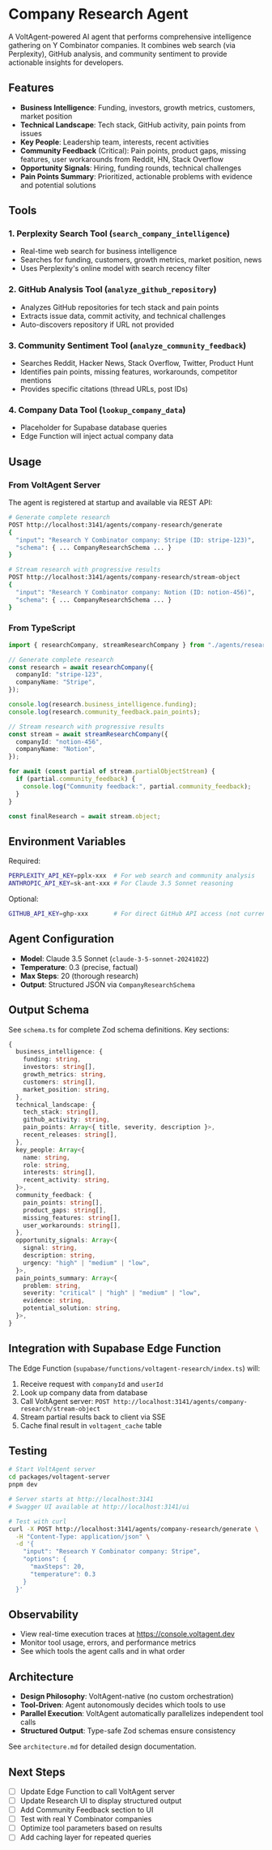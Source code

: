 # Company Research Agent

A VoltAgent-powered AI agent that performs comprehensive intelligence gathering on Y Combinator companies. It combines web search (via Perplexity), GitHub analysis, and community sentiment to provide actionable insights for developers.

## Features

- **Business Intelligence**: Funding, investors, growth metrics, customers, market position
- **Technical Landscape**: Tech stack, GitHub activity, pain points from issues
- **Key People**: Leadership team, interests, recent activities
- **Community Feedback** (Critical): Pain points, product gaps, missing features, user workarounds from Reddit, HN, Stack Overflow
- **Opportunity Signals**: Hiring, funding rounds, technical challenges
- **Pain Points Summary**: Prioritized, actionable problems with evidence and potential solutions

## Tools

### 1. Perplexity Search Tool (`search_company_intelligence`)
- Real-time web search for business intelligence
- Searches for funding, customers, growth metrics, market position, news
- Uses Perplexity's online model with search recency filter

### 2. GitHub Analysis Tool (`analyze_github_repository`)
- Analyzes GitHub repositories for tech stack and pain points
- Extracts issue data, commit activity, and technical challenges
- Auto-discovers repository if URL not provided

### 3. Community Sentiment Tool (`analyze_community_feedback`)
- Searches Reddit, Hacker News, Stack Overflow, Twitter, Product Hunt
- Identifies pain points, missing features, workarounds, competitor mentions
- Provides specific citations (thread URLs, post IDs)

### 4. Company Data Tool (`lookup_company_data`)
- Placeholder for Supabase database queries
- Edge Function will inject actual company data

## Usage

### From VoltAgent Server

The agent is registered at startup and available via REST API:

```bash
# Generate complete research
POST http://localhost:3141/agents/company-research/generate
{
  "input": "Research Y Combinator company: Stripe (ID: stripe-123)",
  "schema": { ... CompanyResearchSchema ... }
}

# Stream research with progressive results
POST http://localhost:3141/agents/company-research/stream-object
{
  "input": "Research Y Combinator company: Notion (ID: notion-456)",
  "schema": { ... CompanyResearchSchema ... }
}
```

### From TypeScript

```typescript
import { researchCompany, streamResearchCompany } from "./agents/research";

// Generate complete research
const research = await researchCompany({
  companyId: "stripe-123",
  companyName: "Stripe",
});

console.log(research.business_intelligence.funding);
console.log(research.community_feedback.pain_points);

// Stream research with progressive results
const stream = await streamResearchCompany({
  companyId: "notion-456",
  companyName: "Notion",
});

for await (const partial of stream.partialObjectStream) {
  if (partial.community_feedback) {
    console.log("Community feedback:", partial.community_feedback);
  }
}

const finalResearch = await stream.object;
```

## Environment Variables

Required:
```bash
PERPLEXITY_API_KEY=pplx-xxx  # For web search and community analysis
ANTHROPIC_API_KEY=sk-ant-xxx # For Claude 3.5 Sonnet reasoning
```

Optional:
```bash
GITHUB_API_KEY=ghp-xxx       # For direct GitHub API access (not currently used)
```

## Agent Configuration

- **Model**: Claude 3.5 Sonnet (`claude-3-5-sonnet-20241022`)
- **Temperature**: 0.3 (precise, factual)
- **Max Steps**: 20 (thorough research)
- **Output**: Structured JSON via `CompanyResearchSchema`

## Output Schema

See `schema.ts` for complete Zod schema definitions. Key sections:

```typescript
{
  business_intelligence: {
    funding: string,
    investors: string[],
    growth_metrics: string,
    customers: string[],
    market_position: string,
  },
  technical_landscape: {
    tech_stack: string[],
    github_activity: string,
    pain_points: Array<{ title, severity, description }>,
    recent_releases: string[],
  },
  key_people: Array<{
    name: string,
    role: string,
    interests: string[],
    recent_activity: string,
  }>,
  community_feedback: {
    pain_points: string[],
    product_gaps: string[],
    missing_features: string[],
    user_workarounds: string[],
  },
  opportunity_signals: Array<{
    signal: string,
    description: string,
    urgency: "high" | "medium" | "low",
  }>,
  pain_points_summary: Array<{
    problem: string,
    severity: "critical" | "high" | "medium" | "low",
    evidence: string,
    potential_solution: string,
  }>,
}
```

## Integration with Supabase Edge Function

The Edge Function (`supabase/functions/voltagent-research/index.ts`) will:

1. Receive request with `companyId` and `userId`
2. Look up company data from database
3. Call VoltAgent server: `POST http://localhost:3141/agents/company-research/stream-object`
4. Stream partial results back to client via SSE
5. Cache final result in `voltagent_cache` table

## Testing

```bash
# Start VoltAgent server
cd packages/voltagent-server
pnpm dev

# Server starts at http://localhost:3141
# Swagger UI available at http://localhost:3141/ui

# Test with curl
curl -X POST http://localhost:3141/agents/company-research/generate \
  -H "Content-Type: application/json" \
  -d '{
    "input": "Research Y Combinator company: Stripe",
    "options": {
      "maxSteps": 20,
      "temperature": 0.3
    }
  }'
```

## Observability

- View real-time execution traces at https://console.voltagent.dev
- Monitor tool usage, errors, and performance metrics
- See which tools the agent calls and in what order

## Architecture

- **Design Philosophy**: VoltAgent-native (no custom orchestration)
- **Tool-Driven**: Agent autonomously decides which tools to use
- **Parallel Execution**: VoltAgent automatically parallelizes independent tool calls
- **Structured Output**: Type-safe Zod schemas ensure consistency

See `architecture.md` for detailed design documentation.

## Next Steps

- [ ] Update Edge Function to call VoltAgent server
- [ ] Update Research UI to display structured output
- [ ] Add Community Feedback section to UI
- [ ] Test with real Y Combinator companies
- [ ] Optimize tool parameters based on results
- [ ] Add caching layer for repeated queries
